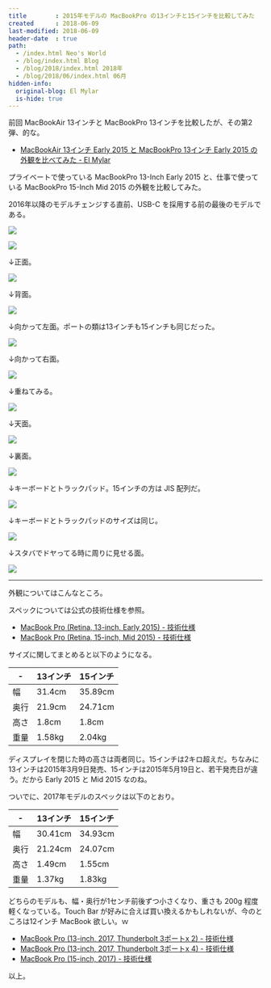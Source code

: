 ```yaml
---
title        : 2015年モデルの MacBookPro の13インチと15インチを比較してみた
created      : 2018-06-09
last-modified: 2018-06-09
header-date  : true
path:
  - /index.html Neo's World
  - /blog/index.html Blog
  - /blog/2018/index.html 2018年
  - /blog/2018/06/index.html 06月
hidden-info:
  original-blog: El Mylar
  is-hide: true
---
```


前回 MacBookAir 13インチと MacBookPro 13インチを比較したが、その第2弾、的な。

- [MacBookAir  13インチ Early 2015 と MacBookPro 13インチ Early 2015 の外観を比べてみた - El Mylar](http://neos21.hateblo.jp/entry/2017/11/26/120000)

プライベートで使っている MacBookPro 13-Inch Early 2015 と、仕事で使っている MacBookPro 15-Inch Mid 2015 の外観を比較してみた。

2016年以降のモデルチェンジする直前、USB-C を採用する前の最後のモデルである。

![](./09-02-09.jpg)

![](./09-02-07.jpg)

↓正面。

![](./09-02-01.jpg)

↓背面。

![](./09-02-04.jpg)

↓向かって左面。ポートの類は13インチも15インチも同じだった。

![](./09-02-02.jpg)

↓向かって右面。

![](./09-02-03.jpg)

↓重ねてみる。

![](./09-02-05.jpg)

↓天面。

![](./09-02-10.jpg)

↓裏面。

![](./09-02-11.jpg)

↓キーボードとトラックパッド。15インチの方は JIS 配列だ。

![](./09-02-08.jpg)

↓キーボードとトラックパッドのサイズは同じ。

![](./09-02-06.jpg)

↓スタバでドヤってる時に周りに見せる面。

![](./09-02-12.jpg)

---

外観についてはこんなところ。

スペックについては公式の技術仕様を参照。

- [MacBook Pro (Retina, 13-inch, Early 2015) - 技術仕様](https://support.apple.com/kb/SP715?locale=ja_JP&viewlocale=ja_JP)
- [MacBook Pro (Retina, 15-inch, Mid 2015) - 技術仕様](https://support.apple.com/kb/SP719?locale=ja_JP&viewlocale=ja_JP)

サイズに関してまとめると以下のようになる。

| -    | 13インチ | 15インチ |
|------|----------|----------|
| 幅   | 31.4cm   | 35.89cm  |
| 奥行 | 21.9cm   | 24.71cm  |
| 高さ | 1.8cm    | 1.8cm    |
| 重量 | 1.58kg   | 2.04kg   |

ディスプレイを閉じた時の高さは両者同じ。15インチは2キロ超えだ。ちなみに13インチは2015年3月9日発売、15インチは2015年5月19日と、若干発売日が違う。だから Early 2015 と Mid 2015 なのね。

ついでに、2017年モデルのスペックは以下のとおり。

| -    | 13インチ | 15インチ |
|------|----------|----------|
| 幅   | 30.41cm  | 34.93cm  |
| 奥行 | 21.24cm  | 24.07cm  |
| 高さ | 1.49cm   | 1.55cm   |
| 重量 | 1.37kg   | 1.83kg   |

どちらのモデルも、幅・奥行が1センチ前後ずつ小さくなり、重さも 200g 程度軽くなっている。Touch Bar が好みに合えば買い換えるかもしれないが、今のところは12インチ MacBook 欲しい。ｗ

- [MacBook Pro (13-inch, 2017, Thunderbolt 3ポートx 2) - 技術仕様](https://support.apple.com/kb/SP754?viewlocale=ja_JP&locale=ja_JP)
- [MacBook Pro (13-inch, 2017, Thunderbolt 3ポートx 4) - 技術仕様](https://support.apple.com/kb/SP755?viewlocale=ja_JP&locale=ja_JP)
- [MacBook Pro (15-inch, 2017) - 技術仕様](https://support.apple.com/kb/SP756?viewlocale=ja_JP&locale=ja_JP)

以上。
